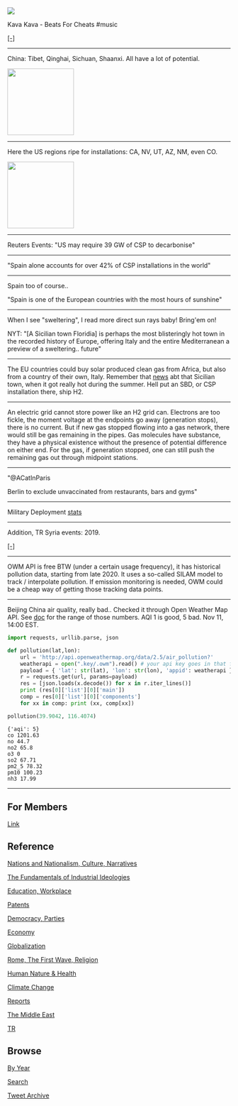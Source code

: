 <img src="https://drive.google.com/uc?export=view&id=1B2wf9R7AMH1d7Vw6e2mucLbIQ5NSjir7"/>


Kava Kava - Beats For Cheats \#music

[[-]](https://youtu.be/2diGntB1Ee4)

---

China: Tibet, Qinghai, Sichuan, Shaanxi. All have a lot of potential. 

<img width="150" src="https://pbs.twimg.com/media/FD5unTVXsAUe4PI?format=png&name=small"/>

---

Here the US regions ripe for installations: CA, NV, UT, AZ, NM, even CO. 

<img width="150" src="https://pbs.twimg.com/media/FD5oGr5XsAEuaFz?format=png&name=small"/>

---

Reuters Events: "US may require 39 GW of CSP to decarbonise" 

---

"Spain alone accounts for over 42% of CSP installations in the world"

 ---

Spain too of course.. 

"Spain is one of the European countries with the most hours of sunshine"

---

When I see "sweltering", I read more direct sun rays baby!  Bring'em
on!

NYT: "[A Sicilian town Floridia] is perhaps the most blisteringly hot
town in the recorded history of Europe, offering Italy and the entire
Mediterranean a preview of a sweltering.. future"

---

The EU countries could buy solar produced clean gas from Africa, but
also from a country of their own, Italy. Remember that [news](https://www.nytimes.com/2021/08/13/world/europe/sicily-heat-wave-record-temperature-floridia-italy.html)
abt that Sicilian town, when it got really hot during the summer.
Hell put an SBD, or CSP installation there, ship H2.

---

An electric grid cannot store power like an H2 grid can. Electrons are
too fickle, the moment voltage at the endpoints go away (generation
stops), there is no current. But if new gas stopped flowing into a gas
network, there would still be gas remaining in the pipes. Gas
molecules have substance, they have a physical existence without the
presence of potential difference on either end. For the gas, if
generation stopped, one can still push the remaining gas out through
midpoint stations.

---

"@ACatInParis

Berlin to exclude unvaccinated from restaurants, bars and gyms"

---

Military Deployment [stats](2019/05/confstats.md#gdtroop)

---

Addition, TR Syria events: 2019.

[[-]](2017/12/timeline-syria-tr.md)

---

OWM API is free BTW (under a certain usage frequency), it has
historical pollution data, starting from late 2020. It uses a
so-called SILAM model to track / interpolate pollution. If emission
monitoring is needed, OWM could be a cheap way of getting those
tracking data points.

---

Beijing China air quality, really bad.. Checked it through Open
Weather Map API. See [doc](https://openweathermap.org/api/air-pollution)
for the range of those numbers. AQI 1 is good, 5 bad. Nov 11, 14:00
EST.

```python
import requests, urllib.parse, json

def pollution(lat,lon):
    url = 'http://api.openweathermap.org/data/2.5/air_pollution?'
    weatherapi = open(".key/.owm").read() # your api key goes in that file    
    payload = { 'lat': str(lat), 'lon': str(lon), 'appid': weatherapi }
    r = requests.get(url, params=payload)
    res = [json.loads(x.decode()) for x in r.iter_lines()]
    print (res[0]['list'][0]['main'])
    comp = res[0]['list'][0]['components']
    for xx in comp: print (xx, comp[xx])

pollution(39.9042, 116.4074)
```

```text
{'aqi': 5}
co 1201.63
no 44.7
no2 65.8
o3 0
so2 67.71
pm2_5 78.32
pm10 100.23
nh3 17.99
```

---

## For Members

[Link](https://thirdwave-members.herokuapp.com)

## Reference

[Nations and Nationalism, Culture, Narratives](/2013/02/nations-and-nationalism.md)

[The Fundamentals of Industrial Ideologies](/2011/04/fundamentals-of-industrial-ideologies.md)

[Education, Workplace](2017/09/education-workplace.md)

[Patents](/2018/09/patents.md)

[Democracy, Parties](/2016/11/democracy.md)

[Economy](/2018/05/economy.md)

[Globalization](/2018/09/globalization.md)

[Rome, The First Wave, Religion](/2017/12/rome.md)

[Human Nature & Health](/2020/07/human-nature.md)

[Climate Change](/2018/12/climate.md)

[Reports](/2019/05/reports.md)

[The Middle East](/2019/07/middleeast.md)

[TR](../tr)

## Browse

[By Year](years.md)

[Search](search.html)

[Tweet Archive](/tweets/README.md)


